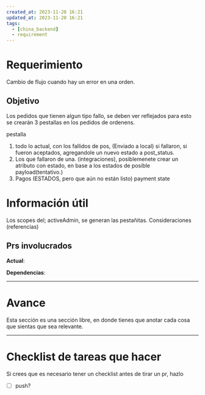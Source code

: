 ```yaml
---
created_at: 2023-11-20 16:21
updated_at: 2023-11-20 16:21
tags:
  - [china_backend]
  - requirement
---
```


# Requerimiento

Cambio de flujo cuando hay un error en una orden.


## Objetivo

Los pedidos que tienen algun tipo fallo, se deben ver reflejados
para esto se crearán 3 pestallas en los pedidos de ordenens.

pestalla
1. todo lo actual, con los fallidos de pos, (Enviado a local) si fallaron, si fueron aceptados, agregandole un nuevo estado a post_status. 
2.  Los que fallaron de una. (integraciones), posiblemenete crear un atributo con estado, en base a los estados de posible payload(tentativo.)
3. Pagos (ESTADOS, pero que aún no están listo) payment state

# Información útil

Los scopes del; activeAdmin, se generan las pestañitas.
Consideraciones (referencias)

## Prs involucrados

**Actual**:

**Dependencias**:

---
# Avance

Esta sección es una sección libre, en donde tienes que anotar cada cosa que sientas que sea relevante.



---
# Checklist de tareas que hacer 

Si crees que es necesario tener un checklist antes de tirar un pr, hazlo

- [ ] push?